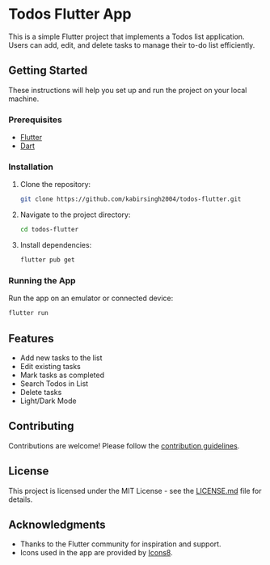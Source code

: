 # Todos Flutter App

This is a simple Flutter project that implements a Todos list application. Users can add, edit, and delete tasks to manage their to-do list efficiently.

## Getting Started

These instructions will help you set up and run the project on your local machine.

### Prerequisites

- [Flutter](https://flutter.dev/docs/get-started/install)
- [Dart](https://dart.dev/get-dart)

### Installation

1. Clone the repository:

   ```bash
   git clone https://github.com/kabirsingh2004/todos-flutter.git
   ```

2. Navigate to the project directory:

   ```bash
   cd todos-flutter
   ```

3. Install dependencies:

   ```bash
   flutter pub get
   ```

### Running the App

Run the app on an emulator or connected device:

```bash
flutter run
```

## Features

- Add new tasks to the list
- Edit existing tasks
- Mark tasks as completed
- Search Todos in List
- Delete tasks
- Light/Dark Mode


## Contributing

Contributions are welcome! Please follow the [contribution guidelines](CONTRIBUTING.md).

## License

This project is licensed under the MIT License - see the [LICENSE.md](LICENSE.md) file for details.

## Acknowledgments

- Thanks to the Flutter community for inspiration and support.
- Icons used in the app are provided by [Icons8](https://icons8.com).
